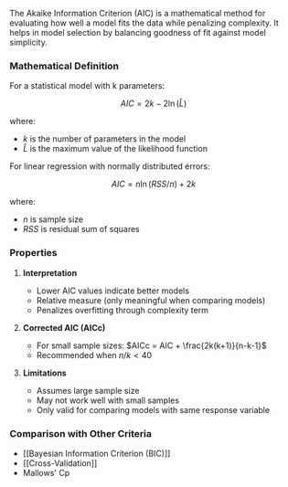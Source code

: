 The Akaike Information Criterion (AIC) is a mathematical method for evaluating how well a model fits the data while penalizing complexity. It helps in model selection by balancing goodness of fit against model simplicity.

### Mathematical Definition

For a statistical model with k parameters:

$$AIC = 2k - 2\ln(\hat{L})$$

where:
- $k$ is the number of parameters in the model
- $\hat{L}$ is the maximum value of the likelihood function

For linear regression with normally distributed errors:

$$AIC = n\ln(RSS/n) + 2k$$

where:
- $n$ is sample size
- $RSS$ is residual sum of squares

### Properties

1. **Interpretation**
   - Lower AIC values indicate better models
   - Relative measure (only meaningful when comparing models)
   - Penalizes overfitting through complexity term

2. **Corrected AIC (AICc)**
   - For small sample sizes: $AICc = AIC + \frac{2k(k+1)}{n-k-1}$
   - Recommended when $n/k < 40$

3. **Limitations**
   - Assumes large sample size
   - May not work well with small samples
   - Only valid for comparing models with same response variable


### Comparison with Other Criteria
- [[Bayesian Information Criterion (BIC)]]
- [[Cross-Validation]]
- Mallows' Cp
